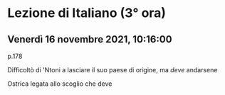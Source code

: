 # Lezione di Italiano (3° ora)

## Venerdì 16 novembre 2021, 10:16:00

p.178

Difficoltò di 'Ntoni a lasciare il suo paese di origine, ma _deve_ andarsene

Ostrica legata allo scoglio che deve 
<!--stackedit_data:
eyJoaXN0b3J5IjpbLTkwNDg5MTk3Ml19
-->